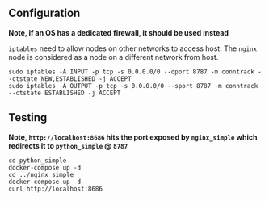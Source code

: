 



## Configuration

**Note, if an OS has a dedicated firewall, it should be used instead**

`iptables` need to allow nodes on other networks to access host. The `nginx` node
is considered as a node on a different network from host.

```
sudo iptables -A INPUT -p tcp -s 0.0.0.0/0 --dport 8787 -m conntrack --ctstate NEW,ESTABLISHED -j ACCEPT
sudo iptables -A OUTPUT -p tcp -s 0.0.0.0/0 --sport 8787 -m conntrack --ctstate ESTABLISHED -j ACCEPT
```

## Testing

**Note, `http://localhost:8686` hits the port exposed by `nginx_simple` which redirects it to `python_simple` @ `8787`**

```
cd python_simple
docker-compose up -d
cd ../nginx_simple
docker-compose up -d
curl http://localhost:8686
```



